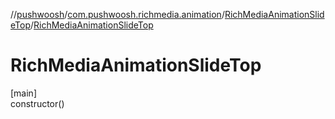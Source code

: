 //[pushwoosh](../../../index.md)/[com.pushwoosh.richmedia.animation](../index.md)/[RichMediaAnimationSlideTop](index.md)/[RichMediaAnimationSlideTop](-rich-media-animation-slide-top.md)

# RichMediaAnimationSlideTop

[main]\
constructor()
